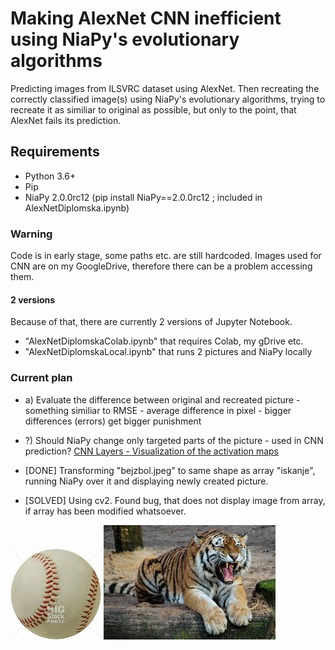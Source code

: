 # Making AlexNet CNN inefficient using NiaPy's evolutionary algorithms
Predicting images from  ILSVRC dataset using AlexNet. Then recreating the correctly classified image(s) using NiaPy's evolutionary algorithms, trying to recreate it as similiar to original as possible, but only to the point, that AlexNet fails its prediction.

## Requirements
* Python 3.6+
* Pip
* NiaPy 2.0.0rc12 (pip install NiaPy==2.0.0rc12 ; included in AlexNetDiplomska.ipynb) 

### Warning
Code is in early stage, some paths etc. are still hardcoded. Images used for CNN are on my GoogleDrive, therefore there can be a problem accessing them. 
#### 2 versions
Because of that, there are currently 2 versions of Jupyter Notebook. 
* "AlexNetDiplomskaColab.ipynb" that requires Colab, my gDrive etc.
* "AlexNetDiplomskaLocal.ipynb" that runs 2 pictures and NiaPy locally

### Current plan
* a) Evaluate the difference between original and recreated picture - something similiar to RMSE - average difference in pixel - bigger differences (errors) get bigger punishment
* ?) Should NiaPy change only targeted parts of the picture - used in CNN prediction? 
[CNN Layers - Visualization of the activation maps](https://miro.medium.com/max/785/1*mzmytBNCTO3CEKtpCVxIRA.png)

* [DONE] Transforming "bejzbol.jpeg" to same shape as array "iskanje", running NiaPy over it and displaying newly created picture. 
* [SOLVED] Using cv2. Found bug, that does not display image from array, if array has been modified whatsoever.


![Baseball](./bejzbol.JPEG?raw=true)
![Tiger](./tiger.jpg?raw=true) 
